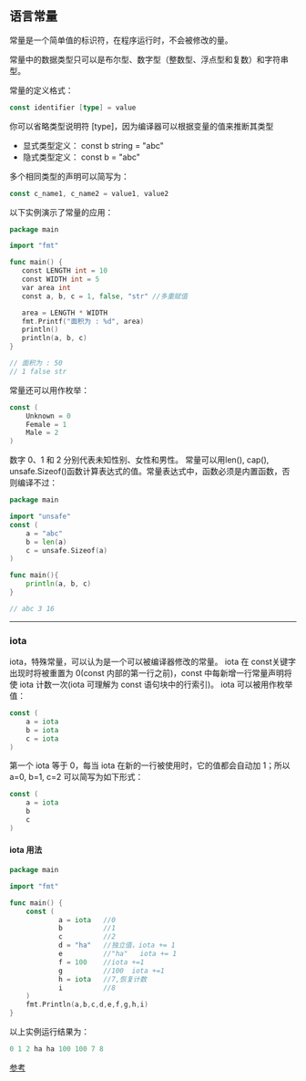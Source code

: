 ## 语言常量

常量是一个简单值的标识符，在程序运行时，不会被修改的量。

常量中的数据类型只可以是布尔型、数字型（整数型、浮点型和复数）和字符串型。

常量的定义格式：
```go
const identifier [type] = value
```
你可以省略类型说明符 [type]，因为编译器可以根据变量的值来推断其类型

- 显式类型定义： const b string = "abc"
- 隐式类型定义： const b = "abc"

多个相同类型的声明可以简写为：
```go
const c_name1, c_name2 = value1, value2
```

以下实例演示了常量的应用：
```go
package main

import "fmt"

func main() {
   const LENGTH int = 10
   const WIDTH int = 5   
   var area int
   const a, b, c = 1, false, "str" //多重赋值

   area = LENGTH * WIDTH
   fmt.Printf("面积为 : %d", area)
   println()
   println(a, b, c)   
}

// 面积为 : 50
// 1 false str
```

常量还可以用作枚举：
```go
const (
    Unknown = 0
    Female = 1
    Male = 2
)
```
数字 0、1 和 2 分别代表未知性别、女性和男性。
常量可以用len(), cap(), unsafe.Sizeof()函数计算表达式的值。常量表达式中，函数必须是内置函数，否则编译不过：
```go
package main

import "unsafe"
const (
    a = "abc"
    b = len(a)
    c = unsafe.Sizeof(a)
)

func main(){
    println(a, b, c)
}

// abc 3 16
```

---
### iota
iota，特殊常量，可以认为是一个可以被编译器修改的常量。
iota 在 const关键字出现时将被重置为 0(const 内部的第一行之前)，const 中每新增一行常量声明将使 iota 计数一次(iota 可理解为 const 语句块中的行索引)。
iota 可以被用作枚举值：
```go
const (
    a = iota
    b = iota
    c = iota
)
```
第一个 iota 等于 0，每当 iota 在新的一行被使用时，它的值都会自动加 1；所以 a=0, b=1, c=2 可以简写为如下形式：
```go
const (
    a = iota
    b
    c
)
``` 

#### iota 用法
```go
package main

import "fmt"

func main() {
    const (
            a = iota   //0
            b          //1
            c          //2
            d = "ha"   //独立值，iota += 1
            e          //"ha"   iota += 1
            f = 100    //iota +=1
            g          //100  iota +=1
            h = iota   //7,恢复计数
            i          //8
    )
    fmt.Println(a,b,c,d,e,f,g,h,i)
}
```
以上实例运行结果为：
```go
0 1 2 ha ha 100 100 7 8
```

[参考](https://www.runoob.com/go/go-constants.html)